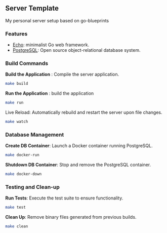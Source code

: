## Server Template

My personal server setup based on go-blueprints 

### Features
- [Echo](https://github.com/labstack/echo): minimalist Go web framework.
- [PostgreSQL](https://www.postgresql.org/): Open source object-relational database system.

### Build Commands

**Build the Application** : Compile the server application.
```bash
make build
```

**Run the Application** : build the application
```bash
make run
```

Live Reload: Automatically rebuild and restart the server upon file changes.
```bash
make watch
```

### Database Management

**Create DB Container**: Launch a Docker container running PostgreSQL.
```bash
make docker-run
```

**Shutdown DB Container**: Stop and remove the PostgreSQL container.
```bash
make docker-down
```

### Testing and Clean-up
**Run Tests**: Execute the test suite to ensure functionality.

```bash
make test
```

**Clean Up**: Remove binary files generated from previous builds.
```bash
make clean
```
